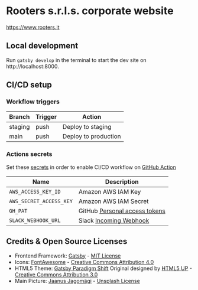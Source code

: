 # Rooters s.r.l.s. corporate website

https://www.rooters.it

## Local development

Run `gatsby develop` in the terminal to start the dev site on http://localhost:8000.

## CI/CD setup

### Workflow triggers

| Branch | Trigger | Action |
| - | - | - |
| staging | push | Deploy to staging |
| main | push | Deploy to production |


### Actions secrets

Set these [secrets](/settings/secrets/actions) in order to enable CI/CD workflow on [GitHub Action](/actions)

| Name | Description |
| - | - |
| `AWS_ACCESS_KEY_ID` | Amazon AWS IAM Key |
| `AWS_SECRET_ACCESS_KEY` | Amazon AWS IAM Secret |
| `GH_PAT` | GitHub [Personal access tokens](https://github.com/settings/tokens) |
| `SLACK_WEBHOOK_URL` | Slack [Incoming Webhook](https://api.slack.com/apps) |

## Credits & Open Source Licenses

- Frontend Framework: [Gatsby](https://github.com/gatsbyjs/gatsby) - [MIT License](https://github.com/gatsbyjs/gatsby/blob/master/LICENSE)
- Icons: [FontAwesome](https://github.com/FortAwesome/Font-Awesome) - [Creative Commons Attribution 4.0](https://github.com/FortAwesome/Font-Awesome/blob/6.x/LICENSE.txt)
- HTML5 Theme: [Gatsby Paradigm Shift](https://github.com/codebushi/gatsby-starter-paradigm-shift) Original designed by [HTML5 UP](https://html5up.net/) - [Creative Commons Attribution 3.0](https://html5up.net/license)
- Main Picture: [Jaanus Jagomägi](https://unsplash.com/@jaanus) - [Unsplash License](https://unsplash.com/license)
